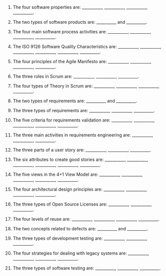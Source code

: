 1. The four software properties are: __________, __________, __________, __________.

2. The two types of software products are: __________ and __________.

3. The four main software process activities are: __________, __________, __________, __________.

4. The ISO 9126 Software Quality Characteristics are: __________, __________, __________, __________, __________, __________.

5. The four principles of the Agile Manifesto are: __________, __________, __________, __________.

6. The three roles in Scrum are: __________, __________, __________.

7. The four types of Theory in Scrum are: __________, __________, __________, __________.

8. The two types of requirements are: __________ and __________.

9. The three types of requirements are: __________, __________, __________.

10. The five criteria for requirements validation are: __________, __________, __________, __________, __________.

11. The three main activities in requirements engineering are: __________, __________, __________.

12. The three parts of a user story are: __________, __________, __________.

13. The six attributes to create good stories are: __________, __________, __________, __________, __________, __________.

14. The five views in the 4+1 View Model are: __________, __________, __________, __________, __________.

15. The four architectural design principles are: __________, __________, __________, __________.

16. The three types of Open Source Licenses are: __________, __________, __________.

17. The four levels of reuse are: __________, __________, __________, __________.

18. The two concepts related to defects are: __________ and __________.

19. The three types of development testing are: __________, __________, __________.

20. The four strategies for dealing with legacy systems are: __________, __________, __________, __________.

21. The three types of software testing are: __________, __________, __________.